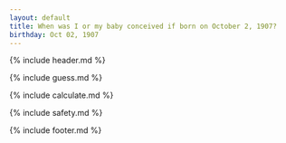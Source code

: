 ```yaml
---
layout: default
title: When was I or my baby conceived if born on October 2, 1907?
birthday: Oct 02, 1907
---
```


{% include header.md %}

{% include guess.md %}

{% include calculate.md %}

{% include safety.md %}

{% include footer.md %}



